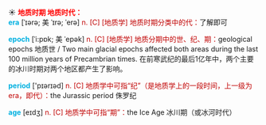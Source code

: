 ☀ <font color="red">**地质时期 地质时代：**</font>        
<font color="sky blue">**era**</font> [ˈɪərə; 美 ˈɪrə; ˈerə]
<font color="#c00000">n. [C] [地质学] 地质时期分类中的代：</font>了解即可

<font color="sky blue">**epoch**</font> [ˈi:pɒk; 美 ˈepək]
<font color="#c00000">n. [C] [地质学] 地质分期中的世、纪、期：</font>geological epochs 地质世 / Two main glacial epochs affected both areas during the last 100 million years of Precambrian times. 在前寒武纪的最后1亿年中，两个主要的冰川时期对两个地区都产生了影响。

<font color="sky blue">**period**</font> ['pɪərɪəd] 
<font color="#c00000">n. [C] 地质学中可指“纪”（是地质学上的一段时间，上一级为era，即代）：</font>the Jurassic period 侏罗纪

<font color="sky blue">**age**</font> [eɪdӡ] 
<font color="#c00000">n. [C] 地质学中可指“期”：</font>the Ice Age 冰川期（或冰河时代）
